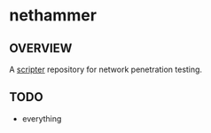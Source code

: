# nethammer
## OVERVIEW
A [scripter](https://github.com/hamersaw/scripter) repository for network penetration testing.

## TODO
- everything
